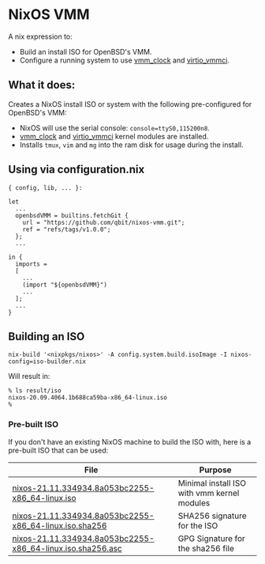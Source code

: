 # NixOS VMM

A nix expression to:
  - Build an install ISO for OpenBSD's VMM.
  - Configure a running system to use [vmm_clock](https://github.com/voutilad/vmm_clock) and [virtio_vmmci](https://github.com/voutilad/virtio_vmmci).

## What it does:

Creates a NixOS install ISO or system with the following pre-configured for OpenBSD's
VMM:

- NixOS will use the serial console: `console=ttyS0,115200n8`.
- [vmm_clock](https://github.com/voutilad/vmm_clock) and [virtio_vmmci](https://github.com/voutilad/virtio_vmmci) kernel modules are installed.
- Installs `tmux`, `vim` and `mg` into the ram disk for usage during the
  install.

## Using via configuration.nix

```
{ config, lib, ... }:

let
  ...
  openbsdVMM = builtins.fetchGit {
    url = "https://github.com/qbit/nixos-vmm.git";
    ref = "refs/tags/v1.0.0";
  };
  ...

in {
  imports =
  [
    ...
    (import "${openbsdVMM}")
    ...
  ];
  ...
}
```

## Building an ISO

```
nix-build '<nixpkgs/nixos>' -A config.system.build.isoImage -I nixos-config=iso-builder.nix
```

Will result in:

```
% ls result/iso
nixos-20.09.4064.1b688ca59ba-x86_64-linux.iso
%
```

### Pre-built ISO

If you don't have an existing NixOS machine to build the ISO with, here is a pre-built ISO that can be used:

| File | Purpose |
| --- | --- |
| [nixos-21.11.334934.8a053bc2255-x86_64-linux.iso](https://deftly.net/nixos-21.11.334934.8a053bc2255-x86_64-linux.iso) | Minimal install ISO with vmm kernel modules |
| [nixos-21.11.334934.8a053bc2255-x86_64-linux.iso.sha256](https://deftly.net/nixos-21.11.334934.8a053bc2255-x86_64-linux.iso.sha256) | SHA256 signature for the ISO |
| [nixos-21.11.334934.8a053bc2255-x86_64-linux.iso.sha256.asc](https://deftly.net/nixos-21.11.334934.8a053bc2255-x86_64-linux.iso.sha256.asc) | GPG Signature for the sha256 file |


